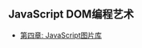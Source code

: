 ## JavaScript DOM编程艺术

- [第四章: JavaScript图片库](https://threegeese.github.io/WEB/JavaScript%20DOM/chapter-4/index.html)
